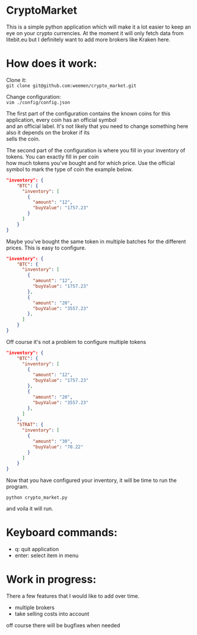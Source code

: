 CryptoMarket
===============
This is a simple python application which will make it a lot easier to keep an eye on your crypto currencies.
At the moment it will only fetch data from litebit.eu but I definitely want to add more brokers like Kraken here.


How does it work:
=================
Clone it:  
```git clone git@github.com:weemen/crypto_market.git```

Change configuration:  
```vim ./config/config.json```

The first part of the configuration contains the known coins for this application, every coin has an official symbol  
and an official label. It's not likely that you need to change something here also it depends on the broker if its  
sells the coin.

The second part of the configuration is where you fill in your inventory of tokens. You can exactly fill in per coin  
how much tokens you've bought and for which price. Use the official symbol to mark the type of coin the example below. 

```json 
"inventory": {
    "BTC": {
      "inventory": [
        {
          "amount": "12",
          "buyValue": "1757.23"
        }
      ]
    }
}
```

Maybe you've bought the same token in multiple batches for the different prices. This is easy to configure.
 
 
```json 
"inventory": {
    "BTC": {
      "inventory": [
        {
          "amount": "12",
          "buyValue": "1757.23"
        },
        {
          "amount": "20",
          "buyValue": "3557.23"
        },
      ]
    }
}
```

Off course it's not a problem to configure multiple tokens

```json 
"inventory": {
    "BTC": {
      "inventory": [
        {
          "amount": "12",
          "buyValue": "1757.23"
        },
        {
          "amount": "20",
          "buyValue": "3557.23"
        },
      ]
    },
    "STRAT": {
      "inventory": [
        {
          "amount": "30",
          "buyValue": "78.22"
        }
      ]
    }
}
```

Now that you have configured your inventory, it will be time to run the program.
```
python crypto_market.py
```
and voila it will run.


Keyboard commands:
==================
- q: quit application
- enter: select item in menu


Work in progress:
=================
There a few features that I would like to add over time.
- multiple brokers
- take selling costs into account

off course there will be bugfixes when needed
